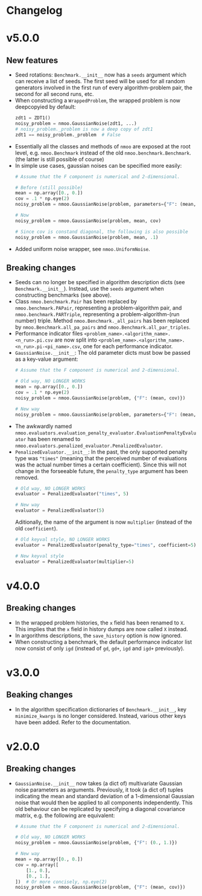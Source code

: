 Changelog
=========

# v5.0.0

## New features

* Seed rotations: `Benchmark.__init__` now has a `seeds` argument which can
  receive a list of seeds. The first seed will be used for all random
  generators involved in the first run of every algorithm-problem pair, the
  second for all second runs, etc.
* When constructing a `WrappedProblem`, the wrapped problem is now deepcopyied
  by default:
  ```py
  zdt1 = ZDT1()
  noisy_problem = nmoo.GaussianNoise(zdt1, ...)
  # noisy_problem._problem is now a deep copy of zdt1
  zdt1 == noisy_problem._problem  # False
  ```
* Essentially all the classes and methods of `nmoo` are exposed at the root
  level, e.g. `nmoo.Benchmark` instead of the old `nmoo.benchmark.Benchmark`.
  (the latter is still possible of course)
* In simple use cases, gaussian noises can be specified more easily:
  ```py
  # Assume that the F component is numerical and 2-dimensional.

  # Before (still possible)
  mean = np.array([0., 0.])
  cov = .1 * np.eye(2)
  noisy_problem = nmoo.GaussianNoise(problem, parameters={"F": (mean, cov)})

  # Now
  noisy_problem = nmoo.GaussianNoise(problem, mean, cov)

  # Since cov is constand diagonal, the following is also possible
  noisy_problem = nmoo.GaussianNoise(problem, mean, .1)
  ```
* Added uniform noise wrapper, see `nmoo.UniformNoise`.

## Breaking changes

* Seeds can no longer be specified in algorithm description dicts (see
  `Benchmark.__init__`). Instead, use the `seeds` argument when constructing
  benchmarks (see above).
* Class `nmoo.benchmark.Pair` has been replaced by `nmoo.benchmark.PAPair`,
  representing a problem-algorithm pair, and `nmoo.benchmark.PARTriple`,
  representing a problem-algorithm-(run number) triple. Method
  `nmoo.Benchmark._all_pairs` has been replaced by
  `nmoo.Benchmark.all_pa_pairs` and `nmoo.Benchmark.all_par_triples`.
* Performance indicator files `<problem_name>.<algorithm_name>.<n_run>.pi.csv`
  are now split into
  `<problem_name>.<algorithm_name>.<n_run>.pi-<pi_name>.csv`, one for each
  performance indicator.
* `GaussianNoise.__init__`: The old parameter dicts must bow be passed as a
  key-value argument:
  ```py
  # Assume that the F component is numerical and 2-dimensional.

  # Old way, NO LONGER WORKS
  mean = np.array([0., 0.])
  cov = .1 * np.eye(2)
  noisy_problem = nmoo.GaussianNoise(problem, {"F": (mean, cov)})

  # New way
  noisy_problem = nmoo.GaussianNoise(problem, parameters={"F": (mean, cov)})
  ```
* The awkwardly named
  `nmoo.evaluators.evaluation_penalty_evaluator.EvaluationPenaltyEvaluator` has
  been renamed to `nmoo.evaluators.penalized_evaluator.PenalizedEvaluator`.
* `PenalizedEvaluator.__init__`: In the past, the only supported penalty type
  was `"times"` (meaning that the perceived number of evaluations was the
  actual number times a certain coefficient). Since this will not change in the
  forseeable future, the `penalty_type` argument has been removed.
  ```py
  # Old way, NO LONGER WORKS
  evaluator = PenalizedEvaluator("times", 5)

  # New way
  evaluator = PenalizedEvaluator(5)
  ```
  Aditionally, the name of the argument is now `multiplier` (instead of the old
  `coefficient`).
  ```py
  # Old keyval style, NO LONGER WORKS
  evaluator = PenalizedEvaluator(penalty_type="times", coefficient=5)

  # New keyval style
  evaluator = PenalizedEvaluator(multiplier=5)
  ```

# v4.0.0

## Breaking changes

* In the wrapped problem histories, the `x` field has been renamed to `X`. This
  implies that the `x` field in history dumps are now called `X` instead.
* In argorithms descriptions, the `save_history` option is now ignored.
* When constructing a benchmark, the default performance indicator list now
  consist of only `igd` (instead of `gd`, `gd+`, `igd` and `igd+` previously).

# v3.0.0

## Beaking changes

* In the algorithm specification dictionaries of `Benchmark.__init__`, key
  `minimize_kwargs` is no longer considered. Instead, various other keys have
  been added. Refer to the documentation.

# v2.0.0

## Breaking changes

* `GaussianNoise.__init__` now takes (a dict of) multivariate Gaussian noise
  parameters as arguments. Previously, it took (a dict of) tuples indicating
  the mean and standard deviation of a 1-dimensional Gaussian noise that would
  then be applied to all components independently. This old behaviour can be
  replicated by specifying a diagonal covariance matrix, e.g. the following are
  equivalent:
  ```py
  # Assume that the F component is numerical and 2-dimensional.

  # Old way, NO LONGER WORKS
  noisy_problem = nmoo.GaussianNoise(problem, {"F": (0., 1.)})

  # New way
  mean = np.array([0., 0.])
  cov = np.array([
      [1., 0.],
      [0., 1.],
  ])  # Or more concisely, np.eye(2)
  noisy_problem = nmoo.GaussianNoise(problem, {"F": (mean, cov)})
  ```